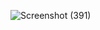 ![Screenshot (391)](https://github.com/Berlinshaju/CCNA/assets/66897078/041ed76a-0080-4b70-9cfa-6029cd405b38)
